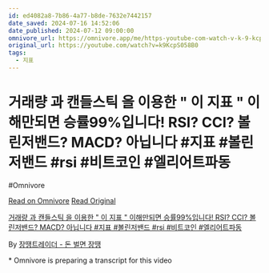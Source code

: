 ```yaml
---
id: ed4082a8-7b86-4a77-b8de-7632e7442157
date_saved: 2024-07-16 14:52:06
date_published: 2024-07-12 09:00:00
omnivore_url: https://omnivore.app/me/https-youtube-com-watch-v-k-9-kcp-s-058-b-0-190ba191d3d
original_url: https://youtube.com/watch?v=k9KcpS058B0
tags:
  - 지표
---
```


# 거래량 과 캔들스틱 을 이용한 " 이 지표 " 이해만되면 승률99%입니다! RSI? CCI? 볼린저밴드? MACD? 아닙니다  #지표 #볼린저밴드 #rsi #비트코인 #엘리어트파동
#Omnivore
 
[Read on Omnivore](https://omnivore.app/me/https-youtube-com-watch-v-k-9-kcp-s-058-b-0-190ba191d3d)
[Read Original](https://youtube.com/watch?v=k9KcpS058B0)
 
[거래량 과 캔들스틱 을 이용한 " 이 지표 " 이해만되면 승률99%입니다! RSI? CCI? 볼린저밴드? MACD? 아닙니다 #지표 #볼린저밴드 #rsi #비트코인 #엘리어트파동](https://youtube.com/watch?v=k9KcpS058B0)

By [장땡트레이더 - 돈 벌면 장땡](https://www.youtube.com/@Jang%5FDdang)

\* Omnivore is preparing a transcript for this video